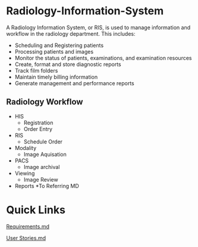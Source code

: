 # Radiology-Information-System
A Radiology Information System, or RIS, is used to manage information and workflow in the radiology department. This includes:
- Scheduling and Registering patients
- Processing patients and images
- Monitor the status of patients, examinations, and examination resources
- Create, format and store diagnostic reports
- Track film folders
- Maintain timely billing information
- Generate management and performance reports

## Radiology Workflow
* HIS
  * Registration
  * Order Entry
* RIS
  * Schedule Order
* Modality
  * Image Aquisation
* PACS
  * Image archival
* Viewing
  * Image Review
* Reports
  *To Referring MD
  
# Quick Links
[Requirements.md](https://github.com/101josh10/Radiology-Information-System/blob/master/Requirements.md)

[User Stories.md](https://github.com/101josh10/Radiology-Information-System/blob/master/User%20Stories.md)
